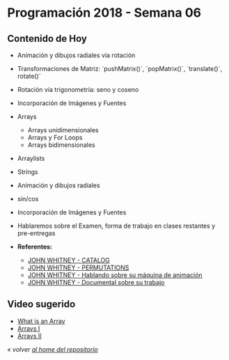 # Programación 2018 - Semana 06
## Contenido de Hoy
* Animación y dibujos radiales via rotación
* Transformaciones de Matriz: ´pushMatrix()´, ´popMatrix()´, ´translate()´, rotate()´
* Rotación vía trigonometría: seno y coseno
* Incorporación de Imágenes y Fuentes
* Arrays
  * Arrays unidimensionales
  * Arrays y For Loops
  * Arrays bidimensionales
* Arraylists
* Strings

* Animación y dibujos radiales
* sin/cos
* Incorporación de Imágenes y Fuentes
* Hablaremos sobre el Examen, forma de trabajo en clases restantes y pre-entregas

* **Referentes:**
  * [JOHN WHITNEY - CATALOG](https://www.youtube.com/watch?v=TbV7loKp69s)
  * [JOHN WHITNEY - PERMUTATIONS ](https://www.youtube.com/watch?v=kdYxJ85RSds)
  * [JOHN WHITNEY - Hablando sobre su máquina de animación](https://www.youtube.com/watch?v=5eMSPtm6u5Y)
  * [JOHN WHITNEY - Documental sobre su trabajo](https://www.youtube.com/watch?v=cP5Mj6ZvZJc)


## Video sugerido

* [What is an Array](https://www.youtube.com/watch?v=NptnmWvkbTw)
* [Arrays I](https://www.acamica.com/clases/391/programacion-creativa-con-processing/arrays)
* [Arrays II](https://www.acamica.com/clases/410/programacion-creativa-con-processing/arrays-ii)


*« volver [al home del repositorio](https://github.com/Franzel/UDD_Programacion_2018_1sem_2)*
